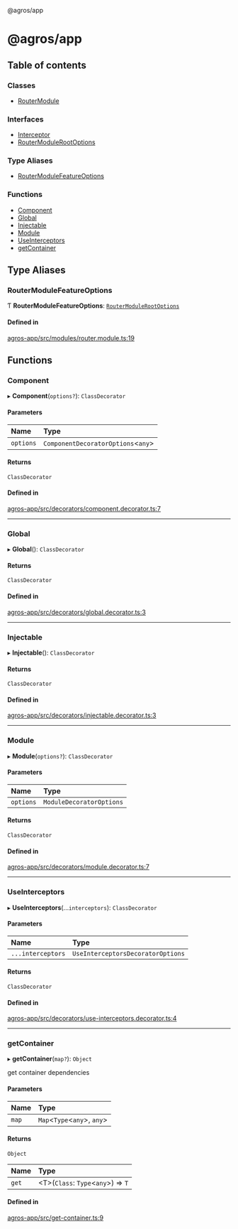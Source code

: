 @agros/app

# @agros/app

## Table of contents

### Classes

- [RouterModule](classes/RouterModule.md)

### Interfaces

- [Interceptor](interfaces/Interceptor.md)
- [RouterModuleRootOptions](interfaces/RouterModuleRootOptions.md)

### Type Aliases

- [RouterModuleFeatureOptions](index.md#routermodulefeatureoptions)

### Functions

- [Component](index.md#component)
- [Global](index.md#global)
- [Injectable](index.md#injectable)
- [Module](index.md#module)
- [UseInterceptors](index.md#useinterceptors)
- [getContainer](index.md#getcontainer)

## Type Aliases

### <a id="routermodulefeatureoptions" name="routermodulefeatureoptions"></a> RouterModuleFeatureOptions

Ƭ **RouterModuleFeatureOptions**: [`RouterModuleRootOptions`](interfaces/RouterModuleRootOptions.md)

#### Defined in

[agros-app/src/modules/router.module.ts:19](https://github.com/agrosjs/agros/blob/1cfd777/packages/agros-app/src/modules/router.module.ts#L19)

## Functions

### <a id="component" name="component"></a> Component

▸ **Component**(`options?`): `ClassDecorator`

#### Parameters

| Name | Type |
| :------ | :------ |
| `options` | `ComponentDecoratorOptions`<`any`\> |

#### Returns

`ClassDecorator`

#### Defined in

[agros-app/src/decorators/component.decorator.ts:7](https://github.com/agrosjs/agros/blob/1cfd777/packages/agros-app/src/decorators/component.decorator.ts#L7)

___

### <a id="global" name="global"></a> Global

▸ **Global**(): `ClassDecorator`

#### Returns

`ClassDecorator`

#### Defined in

[agros-app/src/decorators/global.decorator.ts:3](https://github.com/agrosjs/agros/blob/1cfd777/packages/agros-app/src/decorators/global.decorator.ts#L3)

___

### <a id="injectable" name="injectable"></a> Injectable

▸ **Injectable**(): `ClassDecorator`

#### Returns

`ClassDecorator`

#### Defined in

[agros-app/src/decorators/injectable.decorator.ts:3](https://github.com/agrosjs/agros/blob/1cfd777/packages/agros-app/src/decorators/injectable.decorator.ts#L3)

___

### <a id="module" name="module"></a> Module

▸ **Module**(`options?`): `ClassDecorator`

#### Parameters

| Name | Type |
| :------ | :------ |
| `options` | `ModuleDecoratorOptions` |

#### Returns

`ClassDecorator`

#### Defined in

[agros-app/src/decorators/module.decorator.ts:7](https://github.com/agrosjs/agros/blob/1cfd777/packages/agros-app/src/decorators/module.decorator.ts#L7)

___

### <a id="useinterceptors" name="useinterceptors"></a> UseInterceptors

▸ **UseInterceptors**(...`interceptors`): `ClassDecorator`

#### Parameters

| Name | Type |
| :------ | :------ |
| `...interceptors` | `UseInterceptorsDecoratorOptions` |

#### Returns

`ClassDecorator`

#### Defined in

[agros-app/src/decorators/use-interceptors.decorator.ts:4](https://github.com/agrosjs/agros/blob/1cfd777/packages/agros-app/src/decorators/use-interceptors.decorator.ts#L4)

___

### <a id="getcontainer" name="getcontainer"></a> getContainer

▸ **getContainer**(`map?`): `Object`

get container dependencies

#### Parameters

| Name | Type |
| :------ | :------ |
| `map` | `Map`<`Type`<`any`\>, `any`\> |

#### Returns

`Object`

| Name | Type |
| :------ | :------ |
| `get` | <T\>(`Class`: `Type`<`any`\>) => `T` |

#### Defined in

[agros-app/src/get-container.ts:9](https://github.com/agrosjs/agros/blob/1cfd777/packages/agros-app/src/get-container.ts#L9)
